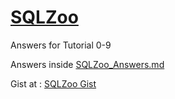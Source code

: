 # [SQLZoo](https://sqlzoo.net/wiki/SQL_Tutorial) 
Answers for Tutorial 0-9

Answers inside [SQLZoo_Answers.md](./SQLZoo_Answers.md)

Gist at : [SQLZoo Gist](https://gist.github.com/XAJX179/7570216cf04001badf9a657fe6fc4e14)

